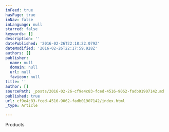 ```yaml
---
inFeed: true
hasPage: true
inNav: false
inLanguage: null
starred: false
keywords: []
description: ''
datePublished: '2016-02-26T22:18:22.079Z'
dateModified: '2016-02-26T22:17:59.928Z'
authors: []
publisher:
  name: null
  domain: null
  url: null
  favicon: null
title: ''
author: []
sourcePath: _posts/2016-02-26-cf9e4c83-fced-4516-9062-fadb01907142.md
published: true
url: cf9e4c83-fced-4516-9062-fadb01907142/index.html
_type: Article

---
```

Products